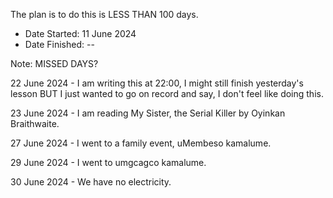 The plan is to do this is LESS THAN 100 days. 
- Date Started: 11 June 2024
- Date Finished: --

Note: MISSED DAYS?

22 June 2024 - I am writing this at 22:00, I might still finish yesterday's lesson BUT I just wanted to go on record and say, I don't feel like doing this.

23 June 2024 - I am reading My Sister, the Serial Killer by Oyinkan Braithwaite.

27 June 2024 - I went to a family event, uMembeso kamalume.

29 June 2024 - I went to umgcagco kamalume.

30 June 2024 - We have no electricity.
